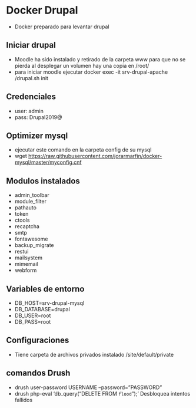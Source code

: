 # Docker Drupal

* Docker preparado para levantar drupal

## Iniciar drupal
* Moodle ha sido instalado y retirado de la carpeta www para que no se pierda al desplegar un volumen hay una copia en /root/
* para iniciar moodle ejecutar docker exec -it srv-drupal-apache /drupal.sh init

## Credenciales
* user: admin
* pass: Drupal2019@

## Optimizer mysql
* ejecutar este comando en la carpeta config de su mysql
* wget https://raw.githubusercontent.com/jorarmarfin/docker-mysql/master/myconfig.cnf

## Modulos instalados
* admin_toolbar
* module_filter
* pathauto
* token
* ctools
* recaptcha
* smtp
* fontawesome
* backup_migrate
* restui
* mailsystem
* mimemail
* webform

## Variables de entorno
* DB_HOST=srv-drupal-mysql
* DB_DATABASE=drupal
* DB_USER=root
* DB_PASS=root

## Configuraciones
- Tiene carpeta de archivos privados instalado /site/default/private

## comandos Drush
* drush user-password USERNAME –password=”PASSWORD”
* drush php-eval ‘db_query(“DELETE FROM `flood`”);’ Desbloquea intentos fallidos